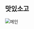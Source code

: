 ## 맛있소고
![메인](https://user-images.githubusercontent.com/62810965/147651624-5d45d8fb-095e-4c09-aad9-6846ad110b89.png)
